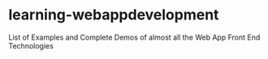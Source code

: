 # learning-webappdevelopment
List of Examples and Complete Demos of almost all the Web App Front End Technologies
